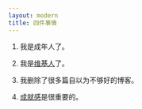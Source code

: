 ```yaml
---
layout: modern
title: 四件事情
---
```


1. 我是成年人了。

2. 我是[维基人](http://zh.wikipedia.org/wiki/User:Guojkiwi)了。

3. 我删除了很多篇自以为不够好的博客。

4. [成就感](https://github.com/guojing0/Life-Goals-and-Accomplishments)是很重要的。